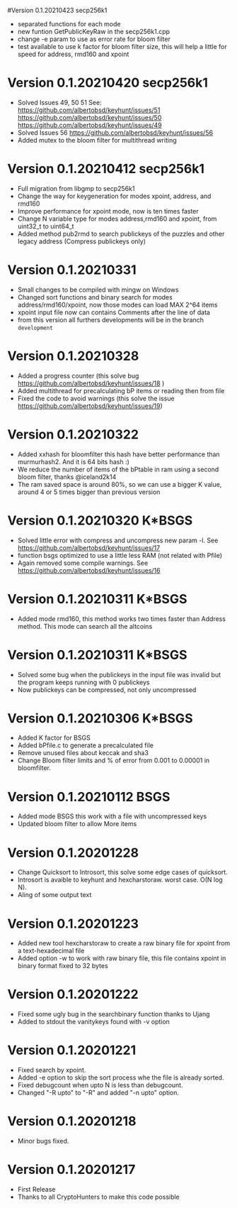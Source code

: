 #Version 0.1.20210423 secp256k1
- separated functions for each mode
- new funtion GetPublicKeyRaw in the secp256k1.cpp
- change -e param to use as error rate for bloom filter
- test available to use k factor for bloom filter size, this will help a little for speed for address, rmd160 and xpoint

# Version 0.1.20210420 secp256k1
- Solved Issues 49, 50 51
  See:
  https://github.com/albertobsd/keyhunt/issues/51
  https://github.com/albertobsd/keyhunt/issues/50
  https://github.com/albertobsd/keyhunt/issues/49
- Solved Issues 56 https://github.com/albertobsd/keyhunt/issues/56
- Added mutex to the bloom filter for multithread writing

# Version 0.1.20210412 secp256k1
- Full migration from libgmp to secp256k1
- Change the way for keygeneration for modes xpoint, address, and rmd160
- Improve performance for xpoint mode, now is ten times faster
- Change N variable type for modes address,rmd160 and xpoint, from uint32_t to uint64_t
- Added method pub2rmd to search publickeys of the puzzles and other legacy address (Compress publickeys only)

# Version 0.1.20210331
- Small changes to be compiled with mingw on Windows
- Changed sort functions and binary search for modes address/rmd160/xpoint, now those modes can load MAX 2^64 items
- xpoint input file now can contains Comments after the line of data
- from this version all furthers developments will be in the branch `development`

# Version 0.1.20210328
- Added a progress counter (this solve bug https://github.com/albertobsd/keyhunt/issues/18 )
- Added multithread for precalculating bP items or reading then from file
- Fixed the code to avoid warnings (this solve the issue https://github.com/albertobsd/keyhunt/issues/19)

# Version 0.1.20210322
- Added xxhash for bloomfilter this hash have better performance than murmurhash2. And it is 64 bits hash :)
- We reduce the number of items of the bPtable in ram using a second bloom filter, thanks @iceland2k14
- The ram saved space is around 80%, so we can use a bigger K value, around 4 or 5 times bigger than previous version

# Version 0.1.20210320 K*BSGS
- Solved little error with compress and uncompress new param -l. See https://github.com/albertobsd/keyhunt/issues/17
- function bsgs optimized to use a little less RAM (not related with Pfile)
- Again removed some compile warnings. See https://github.com/albertobsd/keyhunt/issues/16

# Version 0.1.20210311 K*BSGS
- Added mode rmd160, this method works two times faster than Address method. This mode can search all the altcoins


# Version 0.1.20210311 K*BSGS
- Solved some bug when the publickeys in the input file was invalid but the program keeps running with 0 publickeys
- Now publickeys can be compressed, not only uncompressed

# Version 0.1.20210306 K*BSGS
- Added K factor for BSGS
- Added bPfile.c to generate a precalculated file
- Remove unused files about keccak and sha3
- Change Bloom filter limits and % of error from 0.001 to 0.00001 in bloomfilter.

# Version 0.1.20210112 BSGS
- Added mode BSGS this work with a file with uncompressed keys
- Updated  bloom filter to allow More items

# Version 0.1.20201228
- Change Quicksort to Introsort, this solve some edge cases of quicksort.
- Introsort is avaible to keyhunt and hexcharstoraw. worst case. O(N log N).
- Aling of some output text

# Version 0.1.20201223
- Added new tool hexcharstoraw to create a raw binary file for xpoint from a text-hexadecimal file
- Added option -w to work with raw binary file, this file contains xpoint in binary format fixed to 32 bytes

# Version 0.1.20201222
- Fixed some ugly bug in the searchbinary function thanks to Ujang
- Added to stdout the vanitykeys found with -v option

# Version 0.1.20201221
- Fixed search by xpoint.
- Added -e option to skip the sort process whe the file is already sorted.
- Fixed debugcount when upto N is less than debugcount.
- Changed "-R upto" to "-R" and added "-n upto" option.

# Version 0.1.20201218
- Minor bugs fixed.

# Version 0.1.20201217
- First Release
- Thanks to all CryptoHunters to make this code possible
